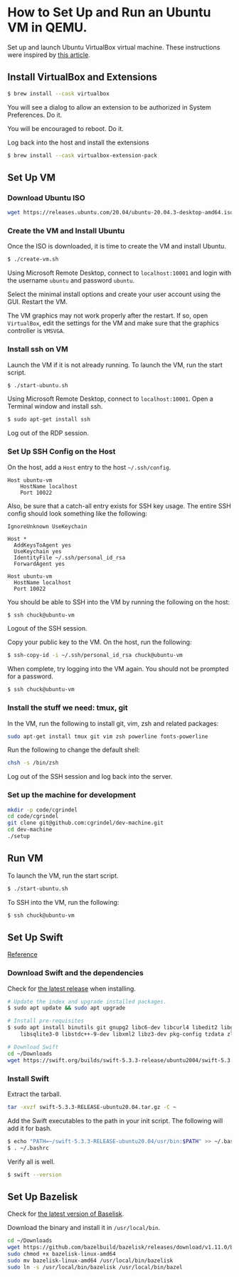 # How to Set Up and Run an Ubuntu VM in QEMU.

Set up and launch Ubuntu VirtualBox virtual machine. These instructions were inspired by
[this article](https://www.andreafortuna.org/2019/10/24/how-to-create-a-virtualbox-vm-from-command-line/).

## Install VirtualBox and Extensions

```sh
$ brew install --cask virtualbox
```

You will see a dialog to allow an extension to be authorized in System Preferences. Do it. 

You will be encouraged to reboot. Do it.

Log back into the host and install the extensions

```sh
$ brew install --cask virtualbox-extension-pack
```

## Set Up VM

### Download Ubuntu ISO

```sh
wget https://releases.ubuntu.com/20.04/ubuntu-20.04.3-desktop-amd64.iso
```

### Create the VM and Install Ubuntu

Once the ISO is downloaded, it is time to create the VM and install Ubuntu.

```sh
$ ./create-vm.sh
```

Using Microsoft Remote Desktop, connect to `localhost:10001` and login with the username `ubuntu`
and password `ubuntu`.

Select the minimal install options and create your user account using the GUI. Restart the VM.

The VM graphics may not work properly after the restart. If so, open `VirtualBox`, edit the settings
for the VM and make sure that the graphics controller is `VMSVGA`.

### Install ssh on VM

Launch the VM if it is not already running. To launch the VM, run the start script.

```sh
$ ./start-ubuntu.sh
```

Using Microsoft Remote Desktop, connect to `localhost:10001`. Open a Terminal window and install
ssh.

```sh
$ sudo apt-get install ssh
```

Log out of the RDP session.


### Set Up SSH Config on the Host

On the host, add a `Host` entry to the host `~/.ssh/config`.

```ssh-config
Host ubuntu-vm
    HostName localhost
    Port 10022
```

Also, be sure that a catch-all entry exists for SSH key usage. The entire SSH config should look
something like the following:

```ssh-config
IgnoreUnknown UseKeychain

Host *
  AddKeysToAgent yes
  UseKeychain yes
  IdentityFile ~/.ssh/personal_id_rsa
  ForwardAgent yes

Host ubuntu-vm
  HostName localhost
  Port 10022
```

You should be able to SSH into the VM by running the following on the host:

```sh
$ ssh chuck@ubuntu-vm
```

Logout of the SSH session.

Copy your public key to the VM. On the host, run the following:

```sh
$ ssh-copy-id -i ~/.ssh/personal_id_rsa chuck@ubuntu-vm
```

When complete, try logging into the VM again. You should not be prompted for a password.


```sh
$ ssh chuck@ubuntu-vm
```


### Install the stuff we need: tmux, git

In the VM, run the following to install git, vim, zsh and related packages:

```sh
sudo apt-get install tmux git vim zsh powerline fonts-powerline
```

Run the following to change the default shell:

```sh
chsh -s /bin/zsh
```

Log out of the SSH session and log back into the server.


### Set up the machine for development

```sh
mkdir -p code/cgrindel
cd code/cgrindel
git clone git@github.com:cgrindel/dev-machine.git
cd dev-machine
./setup
```


## Run VM

To launch the VM, run the start script.

```sh
$ ./start-ubuntu.sh
```

To SSH into the VM, run the following:

```sh
$ ssh chuck@ubuntu-vm
```

## Set Up Swift

[Reference](https://linuxconfig.org/how-to-install-swift-on-ubuntu-20-04)

### Download Swift and the dependencies

Check for [the latest release](https://www.swift.org/download/) when installing.

```sh
# Update the index and upgrade installed packages.
$ sudo apt update && sudo apt upgrade

# Install pre-requisites
$ sudo apt install binutils git gnupg2 libc6-dev libcurl4 libedit2 libgcc-9-dev libpython2.7 \
    libsqlite3-0 libstdc++-9-dev libxml2 libz3-dev pkg-config tzdata zlib1g-dev

# Download Swift
cd ~/Downloads
wget https://swift.org/builds/swift-5.3.3-release/ubuntu2004/swift-5.3.3-RELEASE/swift-5.3.3-RELEASE-ubuntu20.04.tar.gz

```

### Install Swift

Extract the tarball.

```sh
tar -xvzf swift-5.3.3-RELEASE-ubuntu20.04.tar.gz -C ~
```

Add the Swift executables to the path in your init script. The following will add it for bash.

```sh
$ echo "PATH=~/swift-5.3.3-RELEASE-ubuntu20.04/usr/bin:$PATH" >> ~/.bashrc
$ . ~/.bashrc
```

Verify all is well.

```sh
$ swift --version
```

## Set Up Bazelisk

Check for [the latest version of Baselisk](https://github.com/bazelbuild/bazelisk/releases).

Download the binary and install it in `/usr/local/bin`.

```sh
cd ~/Downloads
wget https://github.com/bazelbuild/bazelisk/releases/download/v1.11.0/bazelisk-linux-amd64
sudo chmod +x bazelisk-linux-amd64
sudo mv bazelisk-linux-amd64 /usr/local/bin/bazelisk
sudo ln -s /usr/local/bin/bazelisk /usr/local/bin/bazel
```


